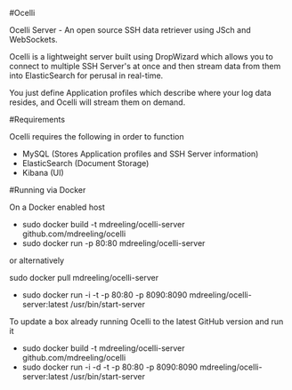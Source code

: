#Ocelli

Ocelli Server - An open source SSH data retriever using JSch and WebSockets.

Ocelli is a lightweight server built using DropWizard which allows you to connect to multiple
SSH Server's at once and then stream data from them into ElasticSearch for perusal in real-time.

You just define Application profiles which describe where your log data resides, and Ocelli will 
stream them on demand.

#Requirements

Ocelli requires the following in order to function

* MySQL (Stores Application profiles and SSH Server information)
* ElasticSearch (Document Storage) 
* Kibana (UI)

#Running via Docker

On a Docker enabled host

* sudo docker build -t mdreeling/ocelli-server github.com/mdreeling/ocelli
* sudo docker run -p 80:80 mdreeling/ocelli-server

or alternatively

sudo docker pull mdreeling/ocelli-server

* sudo docker run -i -t -p 80:80 -p 8090:8090 mdreeling/ocelli-server:latest /usr/bin/start-server

To update a box already running Ocelli to the latest GitHub version and run it

* sudo docker build -t mdreeling/ocelli-server github.com/mdreeling/ocelli
* sudo docker run -i -d -t -p 80:80 -p 8090:8090 mdreeling/ocelli-server:latest /usr/bin/start-server
